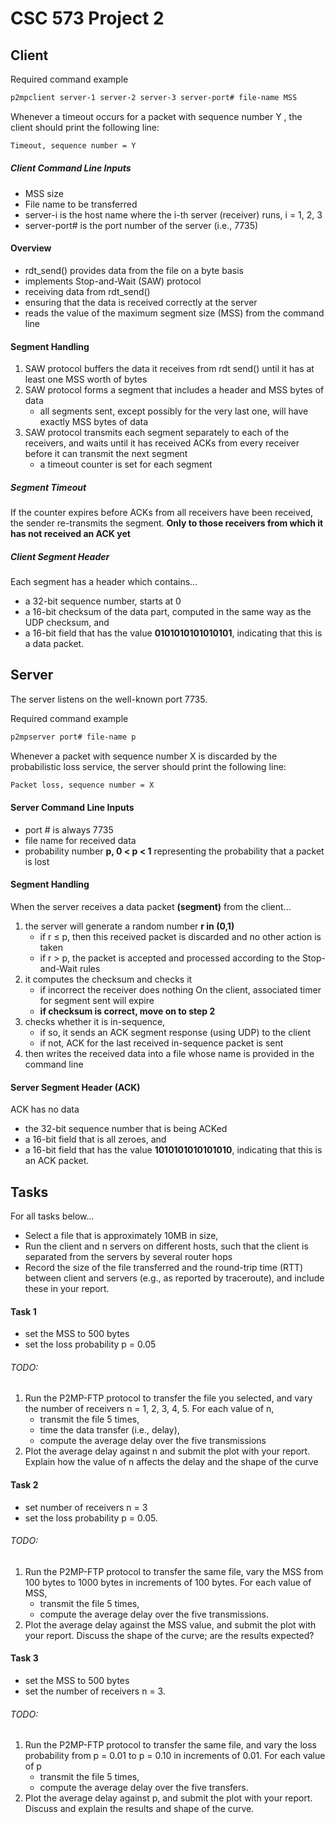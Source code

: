 # CSC 573 Project 2


## Client

Required command example
```bash
p2mpclient server-1 server-2 server-3 server-port# file-name MSS
```

Whenever a timeout occurs for a packet with sequence number Y , the client should
print the following line:
```bash
Timeout, sequence number = Y
```

##### Client Command Line Inputs
- MSS size
- File name to be transferred
- server-i is the host name where the i-th server (receiver) runs, i = 1, 2, 3
- server-port# is the port number of the server (i.e., 7735)

#### Overview
- rdt_send() provides data from the file on a byte basis
- implements Stop-and-Wait (SAW) protocol
- receiving data from rdt_send()
- ensuring that the data is received correctly at the server
- reads the value of the maximum segment size (MSS) from the command line

#### Segment Handling
1. SAW protocol buffers the data it receives from rdt send() until it 
has at least one MSS worth of bytes
2. SAW protocol forms a segment that includes a header and MSS bytes of data
    - all segments sent, except possibly for the very last one, 
    will have exactly MSS bytes of data
3. SAW protocol transmits each segment separately to each of the receivers, 
and waits until it has received ACKs from every receiver 
before it can transmit the next segment
    - a timeout counter is set for each segment

##### Segment Timeout
If the counter expires before ACKs from all receivers have been received, 
the sender re-transmits the segment. 
**Only to those receivers from which it has not received an ACK yet**


##### Client Segment Header
Each segment has a header which contains...
* a 32-bit sequence number, starts at 0
* a 16-bit checksum of the data part, computed in the same way as the UDP checksum, and 
* a 16-bit field that has the value **0101010101010101**, 
indicating that this is a data packet.


## Server
The server listens on the well-known port 7735. 

Required command example
```bash
p2mpserver port# file-name p
```

Whenever a packet with sequence number X is discarded by the probabilistic loss service, 
the server should print the following line:
```bash
Packet loss, sequence number = X
```

#### Server Command Line Inputs
- port # is always 7735
- file name for received data
- probability number **p, 0 < p < 1** representing the probability that a packet is lost

#### Segment Handling
When the server receives a data packet **(segment)** from the client... 
1. the server will generate a random number **r in (0,1)**
    - if r ≤ p, then this received packet is discarded and no other action is taken 
    - if r > p, the packet is accepted and processed according to the Stop-and-Wait rules
2. it computes the checksum and checks it
    - if incorrect the receiver does nothing
    On the client, associated timer for segment sent will expire
    - **if checksum is correct, move on to step 2**
3. checks whether it is in-sequence,
    - if so, it sends an ACK segment response (using UDP) to the client
    - if not, ACK for the last received in-sequence packet is sent
4. then writes the received data into a file whose name is provided in the command line


#### Server Segment Header (ACK) 
ACK has no data
* the 32-bit sequence number that is being ACKed
* a 16-bit field that is all zeroes, and
* a 16-bit field that has the value **1010101010101010**, 
indicating that this is an ACK packet.

## Tasks
For all tasks below...
- Select a file that is approximately 10MB in size, 
- Run the client and n servers on different hosts, 
such that the client is separated from the servers by several router hops
- Record the size of the file transferred and the round-trip time (RTT) 
between client and servers (e.g., as reported by traceroute), 
and include these in your report.

#### Task 1
- set the MSS to 500 bytes
- set the loss probability p = 0.05

###### TODO: 
1. Run the P2MP-FTP protocol to transfer the file you selected, 
and vary the number of receivers n = 1, 2, 3, 4, 5. For each value of n, 
    - transmit the file 5 times,
    - time the data transfer (i.e., delay),
    - compute the average delay over the five transmissions
2. Plot the average delay against n and submit the plot with your report. 
Explain how the value of n affects the delay and the shape of the curve

#### Task 2
- set number of receivers n = 3
- set the loss probability p = 0.05. 

###### TODO:
1. Run the P2MP-FTP protocol to transfer the same file,
vary the MSS from 100 bytes to 1000 bytes in increments of 100 bytes.
For each value of MSS, 
    - transmit the file 5 times,
    - compute the average delay over the five transmissions. 
2. Plot the average delay against the MSS value, and submit the plot with your report. 
Discuss the shape of the curve; are the results expected?

#### Task 3
- set the MSS to 500 bytes 
- set the number of receivers n = 3. 

###### TODO:
1. Run the P2MP-FTP protocol to transfer the same file, 
and vary the loss probability from p = 0.01 to p = 0.10 in increments of 0.01. 
For each value of p 
    - transmit the file 5 times,
    - compute the average delay over the five transfers. 
2. Plot the average delay against p, and submit the plot with your report. 
Discuss and explain the results and shape of the curve.